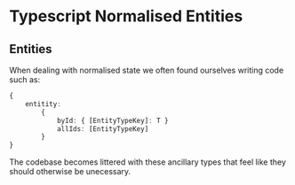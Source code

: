 # Typescript Normalised Entities

## Entities

When dealing with normalised state we often found ourselves writing code such as:

```typescript
{
    entitity:
        {
            byId: { [EntityTypeKey]: T }
            allIds: [EntityTypeKey]
        }
}
```

The codebase becomes littered with these ancillary types that feel like they should otherwise be unecessary.
